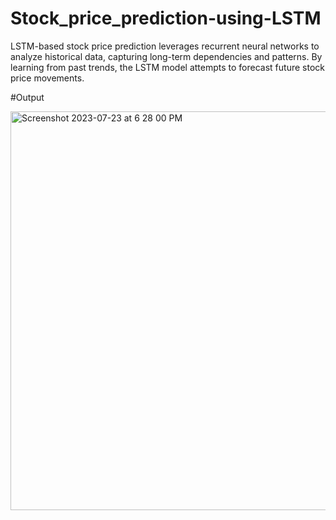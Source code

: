 # Stock_price_prediction-using-LSTM

LSTM-based stock price prediction leverages recurrent neural networks to analyze historical data, capturing long-term dependencies and patterns. By learning from past trends, the LSTM model attempts to forecast future stock price movements. 


#Output

<img width="638" alt="Screenshot 2023-07-23 at 6 28 00 PM" src="https://github.com/arsh248/Stock_price_prediction-using-LSTM/assets/62460837/db4a91aa-50f8-4728-80fc-6de29caf5c41">


